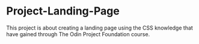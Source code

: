 # Project-Landing-Page

This project is about creating a landing page using the CSS knowledge that have gained through The Odin Project Foundation course.